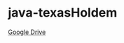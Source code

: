 # java-texasHoldem

<a href="https://drive.google.com/drive/folders/0B_hVQLHop32IeHJuNGxCdjl0dzg?usp=sharing">Google Drive</a>
